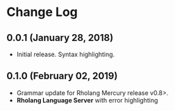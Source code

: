# Change Log

## 0.0.1 (January 28, 2018)
- Initial release. Syntax highlighting.

## 0.1.0 (February 02, 2019)
- Grammar update for Rholang Mercury release v0.8>.
- **Rholang Language Server** with error highlighting
